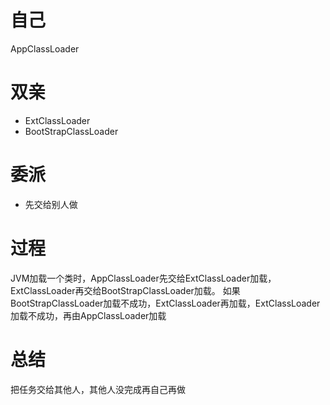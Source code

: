 # 自己 
AppClassLoader
# 双亲
- ExtClassLoader
- BootStrapClassLoader
# 委派
- 先交给别人做

# 过程
JVM加载一个类时，AppClassLoader先交给ExtClassLoader加载，ExtClassLoader再交给BootStrapClassLoader加载。
如果BootStrapClassLoader加载不成功，ExtClassLoader再加载，ExtClassLoader加载不成功，再由AppClassLoader加载

# 总结
把任务交给其他人，其他人没完成再自己再做


